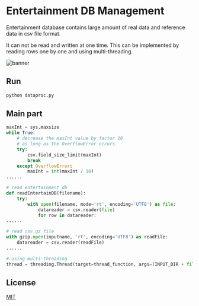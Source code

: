 # Entertainment DB Management

Entertainment database contains large amount of real data and reference data in csv file format.

It can not be read and written at one time. This can be implemented by reading rows one by one and using multi-threading.

![banner](https://https://github.com/TruePai/Entertainment-DB-Management/screenshot/1.png)

## Run

```bash
python dataproc.py
```

## Main part

```python
maxInt = sys.maxsize
while True:
    # decrease the maxInt value by factor 10
    # as long as the OverflowError occurs.
    try:
        csv.field_size_limit(maxInt)
        break
    except OverflowError:
        maxInt = int(maxInt / 10)
......

# read entertainment db
def readEntertainDB(filename):
    try:
        with open(filename, mode='rt', encoding='UTF8') as file:
            datareader = csv.reader(file)
            for row in datareader:
......

# read csv.gz file
with gzip.open(inputname, 'rt', encoding='UTF8') as readFile:
    datareader = csv.reader(readFile)
......

# using multi-threading
thread = threading.Thread(target=thread_function, args=(INPUT_DIR + file, datawriter))
```

## License
[MIT](https://choosealicense.com/licenses/mit/)